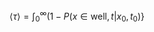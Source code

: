 $$
\langle \tau \rangle = \int_0^\infty (1 - P(x \in \text{well}, t | x_0, t_0)\}
$$
<!--stackedit_data:
eyJoaXN0b3J5IjpbNTg1OTYwMDQ1XX0=
-->